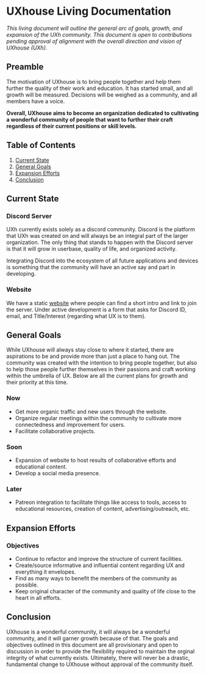 # UXhouse Living Documentation

*This living document will outline the general arc of goals, growth, and expansion of the UXh community. This document is open to contributions pending approval of alignment with the overall direction and vision of UXhouse (UXh).*

## Preamble

The motivation of UXhouse is to bring people together and help them further the quality of their work and education. It has started small, and all growth will be measured. Decisions will be weighed as a community, and all members have a voice.

**Overall, UXhouse aims to become an organization dedicated to cultivating a wonderful community of people that want to further their craft regardless of their current positions or skill levels.**

## Table of Contents

1. [Current State](#current-state)
1. [General Goals](#general-goals)
1. [Expansion Efforts](#expansion-efforts)
1. [Conclusion](#conclusion)

## Current State

### Discord Server

UXh currently exists solely as a discord community. Discord is the platform that UXh was created on and will always be an integral part of the larger organization. The only thing that stands to happen with the Discord server is that it will grow in userbase, quality of life, and organized activity.

Integrating Discord into the ecosystem of all future applications and devices is something that the community will have an active say and part in developing.

### Website

We have a static [website](https://uxhouse.co) where people can find a short intro and link to join the server. Under active development is a form that asks for Discord ID, email, and Title/Interest (regarding what UX is to them).

## General Goals

While UXhouse will always stay close to where it started, there are aspirations to be and provide more than just a place to hang out. The community was created with the intention to bring people together, but also to help those people further themselves in their passions and craft working within the umbrella of UX. Below are all the current plans for growth and their priority at this time.

### Now

* Get more organic traffic and new users through the website.
* Organize regular meetings within the community to cultivate more connectedness and improvement for users.
* Facilitate collaborative projects.

### Soon

* Expansion of website to host results of collaborative efforts and educational content.
* Develop a social media presence.

### Later

* Patreon integration to facilitate things like access to tools, access to educational resources, creation of content, advertising/outreach, etc.

## Expansion Efforts

### Objectives

* Continue to refactor and improve the structure of current facilities.
* Create/source informative and influential content regarding UX and everything it envelopes.
* Find as many ways to benefit the members of the community as possible.
* Keep original character of the community and quality of life close to the heart in all efforts.

## Conclusion

UXhouse is a wonderful community, it will always be a wonderful community, and it will garner growth because of that. The goals and objectives outlined in this document are all provisionary and open to discussion in order to provide the flexibility required to maintain the orginal integrity of what currently exists. Ultimately, there will never be a drastic, fundamental change to UXhouse without approval of the community itself.
